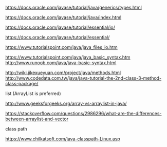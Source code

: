 
https://docs.oracle.com/javase/tutorial/java/generics/types.html

https://docs.oracle.com/javase/tutorial/java/index.html

https://docs.oracle.com/javase/tutorial/essential/io/

https://docs.oracle.com/javase/tutorial/essential/

https://www.tutorialspoint.com/java/java_files_io.htm

https://www.tutorialspoint.com/java/java_basic_syntax.htm http://www.runoob.com/java/java-basic-syntax.html

http://wiki.jikexueyuan.com/project/java/methods.html http://www.codedata.com.tw/java/java-tutorial-the-2nd-class-3-method-class-package/


list (ArrayList is preferred)

http://www.geeksforgeeks.org/array-vs-arraylist-in-java/

https://stackoverflow.com/questions/2986296/what-are-the-differences-between-arraylist-and-vector


class path

https://www.chilkatsoft.com/java-classpath-Linux.asp

